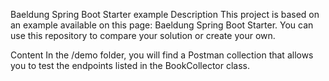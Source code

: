 Baeldung Spring Boot Starter example
Description
This project is based on an example available on this page: Baeldung Spring Boot Starter. You can use this repository to compare your solution or create your own.

Content
In the /demo folder, you will find a Postman collection that allows you to test the endpoints listed in the BookCollector class.
